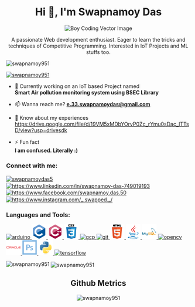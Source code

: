 <h1 align="center">Hi 👋, I'm Swapnamoy Das</h1>
<p align="center"><img src="https://media.giphy.com/media/VbAFrrDVGAvZu/giphy-downsized-large.gif" alt="Boy Coding Vector Image" width="300" height="300"></p>
<p align="center">A passionate Web development enthusiast. Eager to learn the tricks and techniques of Competitive Programming. Interested in IoT Projects and ML stuffs too.<p>

<p align="left"> <img src="https://komarev.com/ghpvc/?username=swapnamoy951&label=Profile%20views&color=0e75b6&style=flat" alt="swapnamoy951" /> </p>

<p align="left"> <a href="https://github.com/ryo-ma/github-profile-trophy"><img src="https://github-profile-trophy.vercel.app/?username=swapnamoy951" alt="swapnamoy951" /></a> </p>

- 🔭 Currently working on an IoT based Project named<br>
 **Smart Air pollution monitoring system using BSEC Library**

- 📫 Wanna reach me? **e.33.swapnamoydas@gmail.com**

- 📄 Know about my experiences https://drive.google.com/file/d/19VM5xMDbYOrvP0Zc_rYmu0sDac_lTTsD/view?usp=drivesdk

- ⚡ Fun fact<br>
**I am confused. Literally :)**

<h3 align="left">Connect with me:</h3>
<p align="left">
<a href="https://twitter.com/swapnamoydas5" target="blank"><img align="center" src="https://raw.githubusercontent.com/rahuldkjain/github-profile-readme-generator/master/src/images/icons/Social/twitter.svg" alt="swapnamoydas5" height="30" width="40" /></a>
<a href="https://www.linkedin.com/in/swapnamoy-das-749019193" target="blank"><img align="center" src="https://raw.githubusercontent.com/rahuldkjain/github-profile-readme-generator/master/src/images/icons/Social/linked-in-alt.svg" alt="https://www.linkedin.com/in/swapnamoy-das-749019193" height="30" width="40" /></a>
<a href="https://www.facebook.com/swapnamoy.das.50" target="blank"><img align="center" src="https://raw.githubusercontent.com/rahuldkjain/github-profile-readme-generator/master/src/images/icons/Social/facebook.svg" alt="https://www.facebook.com/swapnamoy.das.50" height="30" width="40" /></a>
<a href="https://www.instagram.com/_.swapped._/" target="blank"><img align="center" src="https://raw.githubusercontent.com/rahuldkjain/github-profile-readme-generator/master/src/images/icons/Social/instagram.svg" alt="https://www.instagram.com/_.swapped._/" height="30" width="40" /></a>
</p>

<h3 align="left">Languages and Tools:</h3>
<p align="left"> <a href="https://www.arduino.cc/" target="_blank" rel="noreferrer"> <img src="https://cdn.worldvectorlogo.com/logos/arduino-1.svg" alt="arduino" width="40" height="40"/> </a> <a href="https://www.cprogramming.com/" target="_blank" rel="noreferrer"> <img src="https://raw.githubusercontent.com/devicons/devicon/master/icons/c/c-original.svg" alt="c" width="40" height="40"/> </a> <a href="https://www.w3schools.com/cpp/" target="_blank" rel="noreferrer"> <img src="https://raw.githubusercontent.com/devicons/devicon/master/icons/cplusplus/cplusplus-original.svg" alt="cplusplus" width="40" height="40"/> </a> <a href="https://www.w3schools.com/css/" target="_blank" rel="noreferrer"> <img src="https://raw.githubusercontent.com/devicons/devicon/master/icons/css3/css3-original-wordmark.svg" alt="css3" width="40" height="40"/> </a> <a href="https://cloud.google.com" target="_blank" rel="noreferrer"> <img src="https://www.vectorlogo.zone/logos/google_cloud/google_cloud-icon.svg" alt="gcp" width="40" height="40"/> </a> <a href="https://git-scm.com/" target="_blank" rel="noreferrer"> <img src="https://www.vectorlogo.zone/logos/git-scm/git-scm-icon.svg" alt="git" width="40" height="40"/> </a> <a href="https://www.w3.org/html/" target="_blank" rel="noreferrer"> <img src="https://raw.githubusercontent.com/devicons/devicon/master/icons/html5/html5-original-wordmark.svg" alt="html5" width="40" height="40"/> </a> <a href="https://www.java.com" target="_blank" rel="noreferrer"> <img src="https://raw.githubusercontent.com/devicons/devicon/master/icons/java/java-original.svg" alt="java" width="40" height="40"/> </a> <a href="https://www.mysql.com/" target="_blank" rel="noreferrer"> <img src="https://raw.githubusercontent.com/devicons/devicon/master/icons/mysql/mysql-original-wordmark.svg" alt="mysql" width="40" height="40"/> </a> <a href="https://opencv.org/" target="_blank" rel="noreferrer"> <img src="https://www.vectorlogo.zone/logos/opencv/opencv-icon.svg" alt="opencv" width="40" height="40"/> </a> <a href="https://www.oracle.com/" target="_blank" rel="noreferrer"> <img src="https://raw.githubusercontent.com/devicons/devicon/master/icons/oracle/oracle-original.svg" alt="oracle" width="40" height="40"/> </a> <a href="https://www.photoshop.com/en" target="_blank" rel="noreferrer"> <img src="https://raw.githubusercontent.com/devicons/devicon/master/icons/photoshop/photoshop-line.svg" alt="photoshop" width="40" height="40"/> </a> <a href="https://www.python.org" target="_blank" rel="noreferrer"> <img src="https://raw.githubusercontent.com/devicons/devicon/master/icons/python/python-original.svg" alt="python" width="40" height="40"/> </a> <a href="https://www.tensorflow.org" target="_blank" rel="noreferrer"> <img src="https://www.vectorlogo.zone/logos/tensorflow/tensorflow-icon.svg" alt="tensorflow" width="40" height="40"/> </a> </p>

<p><img align="left" src="https://github-readme-stats.vercel.app/api/top-langs?username=swapnamoy951&show_icons=true&locale=en&layout=compact" alt="swapnamoy951" /></p>

<p>&nbsp;<img align="center" src="https://github-readme-stats.vercel.app/api?username=swapnamoy951&show_icons=true&locale=en" alt="swapnamoy951" /></p>

<h2 align="center" >Github Metrics</h2>
<div align="center">

<img align="center" src="https://github-readme-streak-stats.herokuapp.com/?user=swapnamoy951&count_private=true&theme=radical" alt="swapnamoy951" />
</div>
